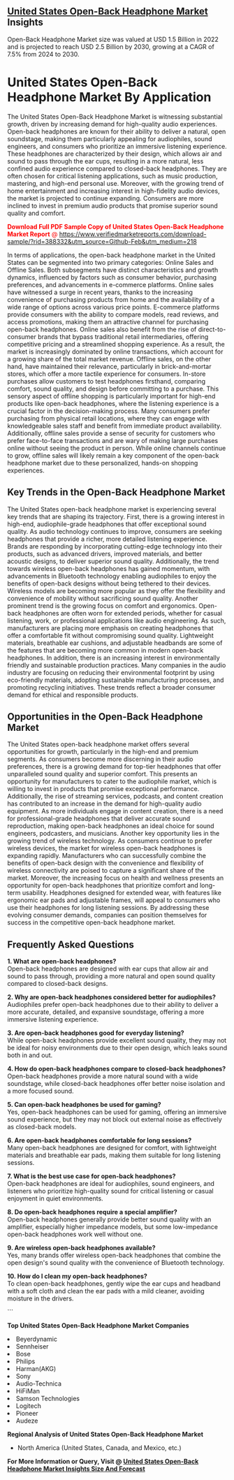 <h2><a href="https://www.verifiedmarketreports.com/download-sample/?rid=388332&amp;utm_source=Github-Feb&amp;utm_medium=218" target="_blank">United States Open-Back Headphone Market</a> Insights</h2><p>Open-Back Headphone Market size was valued at USD 1.5 Billion in 2022 and is projected to reach USD 2.5 Billion by 2030, growing at a CAGR of 7.5% from 2024 to 2030.</p><p> <h1>United States Open-Back Headphone Market By Application</h1> <p>The United States Open-Back Headphone Market is witnessing substantial growth, driven by increasing demand for high-quality audio experiences. Open-back headphones are known for their ability to deliver a natural, open soundstage, making them particularly appealing for audiophiles, sound engineers, and consumers who prioritize an immersive listening experience. These headphones are characterized by their design, which allows air and sound to pass through the ear cups, resulting in a more natural, less confined audio experience compared to closed-back headphones. They are often chosen for critical listening applications, such as music production, mastering, and high-end personal use. Moreover, with the growing trend of home entertainment and increasing interest in high-fidelity audio devices, the market is projected to continue expanding. Consumers are more inclined to invest in premium audio products that promise superior sound quality and comfort. <p><span class=""><span style="color: #ff0000;"><strong>Download Full PDF Sample Copy of United States Open-Back Headphone Market Report</strong> @ </span><a href="https://www.verifiedmarketreports.com/download-sample/?rid=388332&amp;utm_source=Github-Feb&amp;utm_medium=218" target="_blank">https://www.verifiedmarketreports.com/download-sample/?rid=388332&amp;utm_source=Github-Feb&amp;utm_medium=218</a></span></p> In terms of applications, the open-back headphone market in the United States can be segmented into two primary categories: Online Sales and Offline Sales. Both subsegments have distinct characteristics and growth dynamics, influenced by factors such as consumer behavior, purchasing preferences, and advancements in e-commerce platforms. Online sales have witnessed a surge in recent years, thanks to the increasing convenience of purchasing products from home and the availability of a wide range of options across various price points. E-commerce platforms provide consumers with the ability to compare models, read reviews, and access promotions, making them an attractive channel for purchasing open-back headphones. Online sales also benefit from the rise of direct-to-consumer brands that bypass traditional retail intermediaries, offering competitive pricing and a streamlined shopping experience. As a result, the market is increasingly dominated by online transactions, which account for a growing share of the total market revenue. Offline sales, on the other hand, have maintained their relevance, particularly in brick-and-mortar stores, which offer a more tactile experience for consumers. In-store purchases allow customers to test headphones firsthand, comparing comfort, sound quality, and design before committing to a purchase. This sensory aspect of offline shopping is particularly important for high-end products like open-back headphones, where the listening experience is a crucial factor in the decision-making process. Many consumers prefer purchasing from physical retail locations, where they can engage with knowledgeable sales staff and benefit from immediate product availability. Additionally, offline sales provide a sense of security for customers who prefer face-to-face transactions and are wary of making large purchases online without seeing the product in person. While online channels continue to grow, offline sales will likely remain a key component of the open-back headphone market due to these personalized, hands-on shopping experiences. <h2>Key Trends in the Open-Back Headphone Market</h2> <p>The United States open-back headphone market is experiencing several key trends that are shaping its trajectory. First, there is a growing interest in high-end, audiophile-grade headphones that offer exceptional sound quality. As audio technology continues to improve, consumers are seeking headphones that provide a richer, more detailed listening experience. Brands are responding by incorporating cutting-edge technology into their products, such as advanced drivers, improved materials, and better acoustic designs, to deliver superior sound quality. Additionally, the trend towards wireless open-back headphones has gained momentum, with advancements in Bluetooth technology enabling audiophiles to enjoy the benefits of open-back designs without being tethered to their devices. Wireless models are becoming more popular as they offer the flexibility and convenience of mobility without sacrificing sound quality. Another prominent trend is the growing focus on comfort and ergonomics. Open-back headphones are often worn for extended periods, whether for casual listening, work, or professional applications like audio engineering. As such, manufacturers are placing more emphasis on creating headphones that offer a comfortable fit without compromising sound quality. Lightweight materials, breathable ear cushions, and adjustable headbands are some of the features that are becoming more common in modern open-back headphones. In addition, there is an increasing interest in environmentally friendly and sustainable production practices. Many companies in the audio industry are focusing on reducing their environmental footprint by using eco-friendly materials, adopting sustainable manufacturing processes, and promoting recycling initiatives. These trends reflect a broader consumer demand for ethical and responsible products. <h2>Opportunities in the Open-Back Headphone Market</h2> <p>The United States open-back headphone market offers several opportunities for growth, particularly in the high-end and premium segments. As consumers become more discerning in their audio preferences, there is a growing demand for top-tier headphones that offer unparalleled sound quality and superior comfort. This presents an opportunity for manufacturers to cater to the audiophile market, which is willing to invest in products that promise exceptional performance. Additionally, the rise of streaming services, podcasts, and content creation has contributed to an increase in the demand for high-quality audio equipment. As more individuals engage in content creation, there is a need for professional-grade headphones that deliver accurate sound reproduction, making open-back headphones an ideal choice for sound engineers, podcasters, and musicians. Another key opportunity lies in the growing trend of wireless technology. As consumers continue to prefer wireless devices, the market for wireless open-back headphones is expanding rapidly. Manufacturers who can successfully combine the benefits of open-back design with the convenience and flexibility of wireless connectivity are poised to capture a significant share of the market. Moreover, the increasing focus on health and wellness presents an opportunity for open-back headphones that prioritize comfort and long-term usability. Headphones designed for extended wear, with features like ergonomic ear pads and adjustable frames, will appeal to consumers who use their headphones for long listening sessions. By addressing these evolving consumer demands, companies can position themselves for success in the competitive open-back headphone market. <h2>Frequently Asked Questions</h2> <p><strong>1. What are open-back headphones?</strong><br>Open-back headphones are designed with ear cups that allow air and sound to pass through, providing a more natural and open sound quality compared to closed-back designs.</p> <p><strong>2. Why are open-back headphones considered better for audiophiles?</strong><br>Audiophiles prefer open-back headphones due to their ability to deliver a more accurate, detailed, and expansive soundstage, offering a more immersive listening experience.</p> <p><strong>3. Are open-back headphones good for everyday listening?</strong><br>While open-back headphones provide excellent sound quality, they may not be ideal for noisy environments due to their open design, which leaks sound both in and out.</p> <p><strong>4. How do open-back headphones compare to closed-back headphones?</strong><br>Open-back headphones provide a more natural sound with a wide soundstage, while closed-back headphones offer better noise isolation and a more focused sound.</p> <p><strong>5. Can open-back headphones be used for gaming?</strong><br>Yes, open-back headphones can be used for gaming, offering an immersive sound experience, but they may not block out external noise as effectively as closed-back models.</p> <p><strong>6. Are open-back headphones comfortable for long sessions?</strong><br>Many open-back headphones are designed for comfort, with lightweight materials and breathable ear pads, making them suitable for long listening sessions.</p> <p><strong>7. What is the best use case for open-back headphones?</strong><br>Open-back headphones are ideal for audiophiles, sound engineers, and listeners who prioritize high-quality sound for critical listening or casual enjoyment in quiet environments.</p> <p><strong>8. Do open-back headphones require a special amplifier?</strong><br>Open-back headphones generally provide better sound quality with an amplifier, especially higher impedance models, but some low-impedance open-back headphones work well without one.</p> <p><strong>9. Are wireless open-back headphones available?</strong><br>Yes, many brands offer wireless open-back headphones that combine the open design's sound quality with the convenience of Bluetooth technology.</p> <p><strong>10. How do I clean my open-back headphones?</strong><br>To clean open-back headphones, gently wipe the ear cups and headband with a soft cloth and clean the ear pads with a mild cleaner, avoiding moisture in the drivers.</p> ```</p><p><strong>Top United States Open-Back Headphone Market Companies</strong></p><div data-test-id=""><p><li>Beyerdynamic</li><li> Sennheiser</li><li> Bose</li><li> Philips</li><li> Harman(AKG)</li><li> Sony</li><li> Audio-Technica</li><li> HiFiMan</li><li> Samson Technologies</li><li> Logitech</li><li> Pioneer</li><li> Audeze</li></p><div><strong>Regional Analysis of&nbsp;United States Open-Back Headphone Market</strong></div><ul><li dir="ltr"><p dir="ltr">North America&nbsp;(United States, Canada, and Mexico, etc.)</p></li></ul><p><strong>For More Information or Query, Visit @&nbsp;</strong><strong><a href="https://www.verifiedmarketreports.com/product/open-back-headphone-market/?utm_source=Github-Feb&amp;utm_medium=218" target="_blank">United States Open-Back Headphone Market Insights Size And Forecast</a></strong></p></div>
